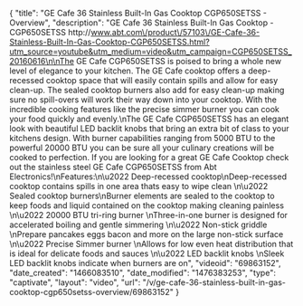 {
    "title": "GE Cafe 36 Stainless Built-In Gas Cooktop CGP650SETSS - Overview",
    "description": "GE Cafe 36  Stainless Built-In Gas Cooktop - CGP650SETSS http:\/\/www.abt.com\/product\/57103\/GE-Cafe-36-Stainless-Built-In-Gas-Cooktop-CGP650SETSS.html?utm_source=youtube&utm_medium=video&utm_campaign=CGP650SETSS_20160616\n\nThe GE Cafe CGP650SETSS is poised to bring a whole new level of elegance to your kitchen. The GE Cafe cooktop offers a deep-recessed cooktop space that will easily contain spills and allow for easy clean-up. The sealed cooktop burners also add for easy clean-up making sure no spill-overs will work their way down into your cooktop. With the incredible cooking features like the precise simmer burner you can cook your food quickly and evenly.\nThe GE Cafe CGP650SETSS has an elegant look with beautiful LED backlit knobs that bring an extra bit of class to your kitchens design. With burner capabilities ranging from 5000 BTU to the powerful 20000 BTU you can be sure all your culinary creations will be cooked to perfection. If you are looking for a great GE Cafe Cooktop check out the stainless steel GE Cafe CGP650SETSS from Abt Electronics!\nFeatures:\n\u2022 Deep-recessed cooktop\nDeep-recessed cooktop contains spills in one area thats easy to wipe clean \n\u2022 Sealed cooktop burners\nBurner elements are sealed to the cooktop to keep foods and liquid contained on the cooktop making cleaning painless \n\u2022 20000 BTU tri-ring burner \nThree-in-one burner is designed for accelerated boiling and gentle simmering \n\u2022 Non-stick griddle \nPrepare pancakes eggs bacon and more on the large non-stick surface \n\u2022 Precise Simmer burner \nAllows for low even heat distribution that is ideal for delicate foods and sauces \n\u2022 LED backlit knobs \nSleek LED backlit knobs indicate when burners are on",
    "videoid": "69863152",
    "date_created": "1466083510",
    "date_modified": "1476383253",
    "type": "captivate",
    "layout": "video",
    "url": "\/v\/ge-cafe-36-stainless-built-in-gas-cooktop-cgp650setss-overview\/69863152"
}